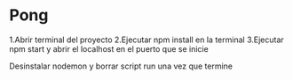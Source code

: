 # Pong

1.Abrir terminal del proyecto
2.Ejecutar npm install en la terminal
3.Ejecutar npm start y abrir el localhost en el puerto que se inicie

Desinstalar nodemon y borrar script run una vez que termine
